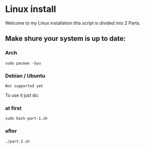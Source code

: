 # Linux install

Welcome to my Linux installation this script is divided into 2 Parts.

## Make shure your system is up to date:
### Arch
```
sudo pacman -Syu
```
### Debian / Ubuntu
```
Not supported yet
```

To use it just do:
### at first
```
sudo bash part-1.sh
```

### after
```
./part-2.sh
```